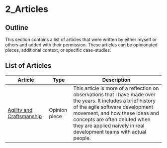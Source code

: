 # 2_Articles

## Outline

This section contains a list of articles that were written by either myself or others 
and added with their permission. These articles can be opinionated pieces, additional context, 
or specific case-studies.

## List of Articles

| Article | Type | Description |
|---|---|--|
| [Agility and Craftsmanship](./Productivity/agility-and-software-craftsmanship.md) | Opinion piece | This article is more of a reflection on observations that I have made over the years. It includes a brief history of the agile software development movement, and how these ideas and concepts are often deluted when they are applied naively in real development teams with actual people.  |

